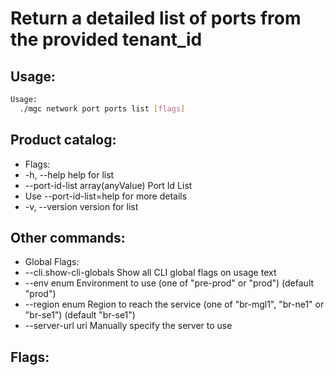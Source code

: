 # Return a detailed list of ports from the provided tenant_id

## Usage:
```bash
Usage:
  ./mgc network port ports list [flags]
```

## Product catalog:
- Flags:
- -h, --help                           help for list
- --port-id-list array(anyValue)   Port Id List
- Use --port-id-list=help for more details
- -v, --version                        version for list

## Other commands:
- Global Flags:
- --cli.show-cli-globals   Show all CLI global flags on usage text
- --env enum               Environment to use (one of "pre-prod" or "prod") (default "prod")
- --region enum            Region to reach the service (one of "br-mgl1", "br-ne1" or "br-se1") (default "br-se1")
- --server-url uri         Manually specify the server to use

## Flags:
```bash

```

